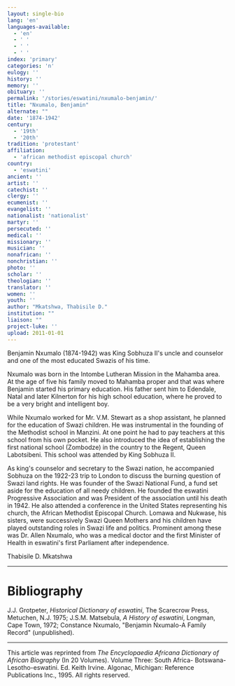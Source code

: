 ```yaml
---
layout: single-bio
lang: 'en'
languages-available:
  - 'en'
  - ' '
  - ' '
  - ' '
index: 'primary'
categories: 'n'
eulogy: ''
history: ''
memory: ''
obituary: ''
permalink: '/stories/eswatini/nxumalo-benjamin/'
title: "Nxumalo, Benjamin"
alternate: ""
date: '1874-1942'
century:
  - '19th'
  - '20th'
tradition: 'protestant'
affiliation:
  - 'african methodist episcopal church'
country:
  - 'eswatini'
ancient: ''
artist: ''
catechist: ''
clergy: ''
ecumenist: ''
evangelist: ''
nationalist: 'nationalist'
martyr: ''
persecuted: ''
medical: ''
missionary: ''
musician: ''
nonafrican: ''
nonchristian: ''
photo: ''
scholar: ''
theologian: ''
translator: ''
women: ''
youth: ''
author: "Mkatshwa, Thabisile D."
institution: ""
liaison: ""
project-luke: ''
upload: 2011-01-01
---
```




Benjamin Nxumalo (1874-1942) was King Sobhuza II's uncle and counselor and one of the most educated Swazis of his time.

Nxumalo was born in the Intombe Lutheran Mission in the Mahamba area. At the age of five his family moved to Mahamba proper and that was where Benjamin started his primary education. His father sent him to Edendale, Natal and later Kilnerton for his high school education, where he proved to be a very bright and intelligent boy.

While Nxumalo worked for Mr. V.M. Stewart as a shop assistant, he planned for the education of Swazi children. He was instrumental in the founding of the Methodist school in Manzini. At one point he had to pay teachers at this school from his own pocket. He also introduced the idea of establishing the first national school (Zombodze) in the country to the Regent, Queen Labotsibeni. This school was attended by King Sobhuza II.

As king's counselor and secretary to the Swazi nation, he accompanied Sobhuza on the 1922-23 trip to London to discuss the burning question of Swazi land rights. He was founder of the Swazi National Fund, a fund set aside for the education of all needy children. He founded the eswatini Progressive Association and was President of the association until his death in 1942. He also attended a conference in the United States representing his church, the African Methodist Episcopal Church. Lomawa and Nukwase, his sisters, were successively Swazi Queen Mothers and his children have played outstanding roles in Swazi life and politics. Prominent among these was Dr. Allen Nxumalo, who was a medical doctor and the first Minister of Health in eswatini's first Parliament after independence.

Thabisile D. Mkatshwa

---

# Bibliography

J.J. Grotpeter, *Historical Dictionary of eswatini*, The Scarecrow Press, Metuchen, N.J. 1975; J.S.M. Matsebula, *A History of eswatini*, Longman, Cape Town, 1972; Constance Nxumalo, "Benjamin Nxumalo-A Family Record" (unpublished).

---

This article was reprinted from *The Encyclopaedia Africana Dictionary of African Biography* (In 20 Volumes). Volume Three: South Africa- Botswana-Lesotho-eswatini. Ed. Keith Irvine. Algonac, Michigan: Reference Publications Inc., 1995.  All rights reserved.
